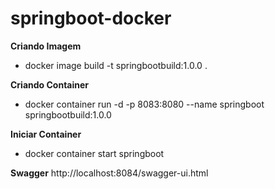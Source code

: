 # springboot-docker


**Criando Imagem**
- docker image build -t springbootbuild:1.0.0 .

**Criando Container**
- docker container run -d -p 8083:8080 --name springboot springbootbuild:1.0.0

**Iniciar Container**
- docker container start springboot

**Swagger**
http://localhost:8084/swagger-ui.html